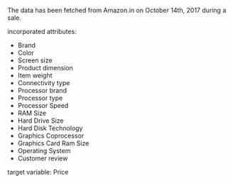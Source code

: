 The data has been fetched from Amazon.in on October 14th, 2017 during a sale.

incorporated attributes:
* Brand	
* Color	
* Screen size	
* Product dimension	
* Item weight
* Connectivity type	
* Processor brand	
* Processor type	
* Processor Speed	
* RAM Size	
* Hard Drive Size	
* Hard Disk Technology	
* Graphics Coprocessor	
* Graphics Card Ram Size	
* Operating System	
* Customer review	

target variable: Price


